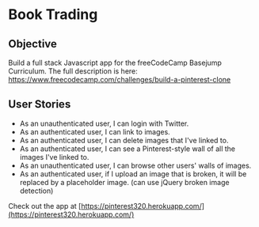 # Book Trading

Objective 
------

Build a full stack Javascript app for the freeCodeCamp Basejump Curriculum. 
The full description is here: https://www.freecodecamp.com/challenges/build-a-pinterest-clone

User Stories
------

* As an unauthenticated user, I can login with Twitter.
* As an authenticated user, I can link to images.
* As an authenticated user, I can delete images that I've linked to.
* As an authenticated user, I can see a Pinterest-style wall of all the images I've linked to.
* As an unauthenticated user, I can browse other users' walls of images.
* As an authenticated user, if I upload an image that is broken, it will be replaced by a placeholder image. (can use jQuery broken image detection)

Check out the app at [https://pinterest320.herokuapp.com/](https://pinterest320.herokuapp.com/)